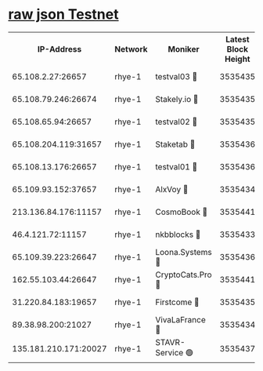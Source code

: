 
[raw json Testnet](https://rpc-check.quickt.stavr.tech/quickt/rpc-quickt-result.json)
=


<table><tr><th>IP-Address</th><th>Network</th><th>Moniker</th><th>Latest Block Height</th><th>Earliest Block Height</th><th>Catching Up</th><th>Tx Index</th><th>Voting Power</th><th>Scan Time</th></tr><tr><td>65.108.2.27:26657</td><td>rhye-1</td><td>testval03 🔴</td><td>3535435</td><td>1</td><td>False</td><td>on</td><td>5002050</td><td>2023-12-09T20:39:05.806467830UTC</td></tr><tr><td>65.108.79.246:26674</td><td>rhye-1</td><td>Stakely.io 🔴</td><td>3535435</td><td>1</td><td>False</td><td>on</td><td>10</td><td>2023-12-09T20:39:08.188685721UTC</td></tr><tr><td>65.108.65.94:26657</td><td>rhye-1</td><td>testval02 🔴</td><td>3535435</td><td>1</td><td>False</td><td>on</td><td>5002050</td><td>2023-12-09T20:39:08.546876236UTC</td></tr><tr><td>65.108.204.119:31657</td><td>rhye-1</td><td>Staketab 🔴</td><td>3535436</td><td>1</td><td>False</td><td>on</td><td>9900</td><td>2023-12-09T20:39:11.381155845UTC</td></tr><tr><td>65.108.13.176:26657</td><td>rhye-1</td><td>testval01 🔴</td><td>3535436</td><td>1</td><td>False</td><td>on</td><td>9582010</td><td>2023-12-09T20:39:11.713848501UTC</td></tr><tr><td>65.109.93.152:37657</td><td>rhye-1</td><td>AlxVoy 🔴</td><td>3535434</td><td>433101</td><td>False</td><td>on</td><td>92921</td><td>2023-12-09T20:39:03.058453538UTC</td></tr><tr><td>213.136.84.176:11157</td><td>rhye-1</td><td>CosmoBook 🔴</td><td>3535441</td><td>1674001</td><td>False</td><td>off</td><td>1528057</td><td>2023-12-09T20:39:36.990412109UTC</td></tr><tr><td>46.4.121.72:11157</td><td>rhye-1</td><td>nkbblocks 🔴</td><td>3535433</td><td>1781001</td><td>False</td><td>on</td><td>81901</td><td>2023-12-09T20:38:54.147196652UTC</td></tr><tr><td>65.109.39.223:26647</td><td>rhye-1</td><td>Loona.Systems 🔴</td><td>3535436</td><td>3287001</td><td>False</td><td>off</td><td>9949</td><td>2023-12-09T20:39:11.003070022UTC</td></tr><tr><td>162.55.103.44:26647</td><td>rhye-1</td><td>CryptoCats.Pro 🔴</td><td>3535441</td><td>3287001</td><td>False</td><td>off</td><td>9999</td><td>2023-12-09T20:39:41.445398512UTC</td></tr><tr><td>31.220.84.183:19657</td><td>rhye-1</td><td>Firstcome 🔴</td><td>3535435</td><td>3395933</td><td>False</td><td>off</td><td>732206</td><td>2023-12-09T20:39:05.462663113UTC</td></tr><tr><td>89.38.98.200:21027</td><td>rhye-1</td><td>VivaLaFrance 🔴</td><td>3535434</td><td>3524001</td><td>False</td><td>off</td><td>10000</td><td>2023-12-09T20:39:00.644736194UTC</td></tr><tr><td>135.181.210.171:20027</td><td>rhye-1</td><td>STAVR-Service 🟢</td><td>3535437</td><td>3533001</td><td>False</td><td>on</td><td>0</td><td>2023-12-09T20:39:20.280320780UTC</td></tr></table>